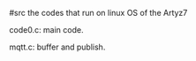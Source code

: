 #src
the codes that run on linux OS of the Artyz7 

code0.c: main code.

mqtt.c: buffer and publish.
